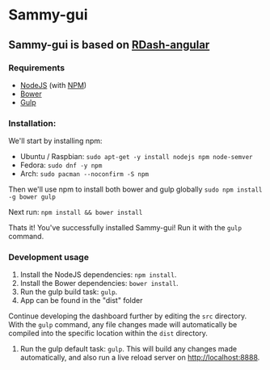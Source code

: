 # Sammy-gui
## Sammy-gui is based on [RDash-angular](https://github.com/rdash/rdash-angular)

### Requirements
* [NodeJS](http://nodejs.org/) (with [NPM](https://www.npmjs.org/))
* [Bower](http://bower.io)
* [Gulp](http://gulpjs.com)

### Installation:
We'll start by installing npm:

- Ubuntu / Raspbian:   `sudo apt-get -y install nodejs npm node-semver `
- Fedora:   `sudo dnf -y npm`
- Arch:     `sudo pacman --noconfirm -S npm`

Then we'll use npm to install both bower and gulp globally
`sudo npm install -g bower gulp`

Next run:
`npm install && bower install`

Thats it! You've successfully installed Sammy-gui!
Run it with the `gulp` command.

### Development usage
1. Install the NodeJS dependencies: `npm install`.
2. Install the Bower dependencies: `bower install`.
3. Run the gulp build task: `gulp`.
4. App can be found in the "dist" folder

Continue developing the dashboard further by editing the `src` directory. With the `gulp` command, any file changes made will automatically be compiled into the specific location within the `dist` directory.

1. Run the gulp default task: `gulp`. This will build any changes made automatically, and also run a live reload server on [http://localhost:8888](http://localhost:8888).



